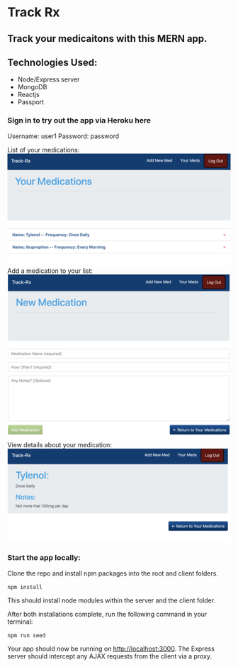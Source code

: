 # Track Rx

## Track your medicaitons with this MERN app. 
  
## Technologies Used: 

* Node/Express server
* MongoDB
* Reactjs
* Passport


### Sign in to try out the app via Heroku here

Username: user1
Password: password

List of your medications:
    <img alt="Screenshot of medications list" src="/images/med-list.png">
Add a medication to your list:
    <img alt="Screenshot of add medication form" src="/images/add-med.png">
View details about your medication:
    <img alt="Screenshot medication detail view" src="/images/med-detail.png">

### Start the app locally:

Clone the repo and install npm packages into the root and client folders. 

```
npm install
```
This should install node modules within the server and the client folder.

After both installations complete, run the following command in your terminal:

```
npm run seed
```
Your app should now be running on <http://localhost:3000>. The Express server should intercept any AJAX requests from the client via a proxy.


